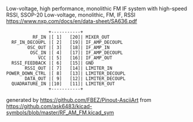 Low-voltage, high performance, monolithic FM IF system with high-speed RSSI, SSOP-20
Low-voltage, monolithic, FM, IF, RSSI
https://www.nxp.com/docs/en/data-sheet/SA636.pdf


	                +-----------+
	          RF_IN |[ 1]   [20]| MIXER_OUT
	  RF_IN_DECOUPL |[ 2]   [19]| IF_AMP_DECOUPL
	        OSC_OUT |[ 3]   [18]| IF_AMP_IN
	         OSC_IN |[ 4]   [17]| IF_AMP_DECOUPL
	            VCC |[ 5]   [16]| IF_AMP_OUT
	  RSSI_FEEDBACK |[ 6]   [15]| GND
	       RSSI_OUT |[ 7]   [14]| LIMITER_IN
	POWER_DOWN_CTRL |[ 8]   [13]| LIMITER_DECOUPL
	       DATA_OUT |[ 9]   [12]| LIMITER_DECOUPL
	  QUADRATURE_IN |[10]   [11]| LIMITER_OUT
	                +-----------+


generated by https://github.com/FBEZ/Pinout-AsciiArt from https://github.com/ask6483/kicad-symbols/blob/master/RF_AM_FM.kicad_sym
